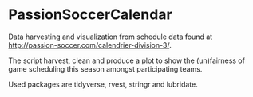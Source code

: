 # PassionSoccerCalendar
Data harvesting and visualization from schedule data found at http://passion-soccer.com/calendrier-division-3/.

The script harvest, clean and produce a plot to show the (un)fairness of game scheduling this season amongst participating teams.

Used packages are tidyverse, rvest, stringr and lubridate.
